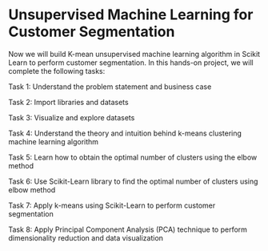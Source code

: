 # Unsupervised Machine Learning for Customer Segmentation
Now we will build K-mean unsupervised machine learning algorithm in Scikit Learn to perform customer segmentation. In this hands-on project, we will complete the following tasks:

Task 1: Understand the problem statement and business case    

Task 2: Import libraries and datasets    

Task 3: Visualize and explore datasets    

Task 4: Understand the theory and intuition behind k-means clustering machine learning algorithm    

Task 5: Learn how to obtain the optimal number of clusters using the elbow method    

Task 6: Use Scikit-Learn library to find the optimal number of clusters using elbow method    

Task 7: Apply k-means using Scikit-Learn to perform customer segmentation    

Task 8: Apply Principal Component Analysis (PCA) technique to perform dimensionality reduction and data visualization    

